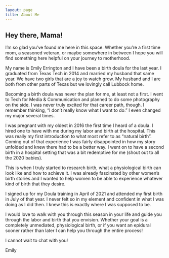 ```yaml
---
layout: page
title: About Me
---
```


<h2 id="content">Hey there, Mama!</h2>
<p>I’m so glad you’ve found me here in this space. Whether you’re a first time mom, a seasoned veteran, or maybe somewhere in between I hope you will find something here helpful on your journey to motherhood.</p>

<p>My name is Emily Errington and I have been a birth doula for the last year. I graduated from Texas Tech in 2014 and married my husband that same year. We have two girls that are a joy to watch grow. My husband and I are both from other parts of Texas but we lovingly call Lubbock home. </p>

<p>Becoming a birth doula was never the plan for me, at least not a first. I went to Tech for Media & Communication and planned to do some photography on the side. I was never truly excited for that career path, though.  I remember thinking, “I don’t really know what I want to do.” I even changed my major several times. </p>

<p>I was pregnant with my oldest in 2016 the first time I heard of a doula. I hired one to have with me during my labor and birth at the hospital. This was really my first introduction to what most refer to as “natural birth”. Coming out of that experience I was fairly disappointed in how my story unfolded and knew there had to be a better way. I went on to have a second birth in a hospital setting that was a bit redemptive for me (shout out to all the 2020 babies). </p>

<p>This is when I truly started to research birth, what a physiological birth can look like and how to achieve it. I was already fascinated by other women’s birth stories and I wanted to help women to be able to experience whatever kind of birth that they desire. </p>

<p>I signed up for my Doula training in April of 2021 and attended my first birth in July of that year. I never felt so in my element and confident in what I was doing as I did then. I knew this is exactly where I was supposed to be. </p>

<p>I would love to walk with you through this season in your life and guide you through the labor and birth that you envision. Whether your goal is a completely unmediated, physiological birth, or if you want an epidural sooner rather than later I can help you through the entire process! </p>

<p>I cannot wait to chat with you!</p>

<p>Emily</p>